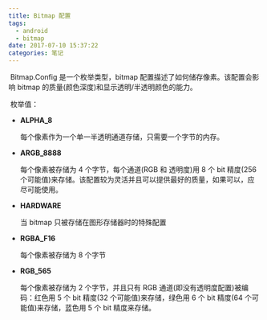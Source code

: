 ```yaml
---
title: Bitmap 配置
tags:
  - android
  - bitmap
date: 2017-07-10 15:37:22
categories: 笔记
---
```


​	Bitmap.Config 是一个枚举类型，bitmap 配置描述了如何储存像素。该配置会影响 bitmap 的质量(颜色深度)和显示透明/半透明颜色的能力。

​	枚举值：

+ **ALPHA_8**

  每个像素作为一个单一半透明通道存储，只需要一个字节的内存。

+ **ARGB_8888**

  每个像素被存储为 4 个字节，每个通道(RGB 和 透明度)用 8 个 bit 精度(256 个可能值)来存储。该配置较为灵活并且可以提供最好的质量，如果可以，应尽可能使用。

+ **HARDWARE**

  当 bitmap 只被存储在图形存储器时的特殊配置

+ **RGBA_F16**

  每个像素被存储为 8 个字节

+ **RGB_565**

  每个像素被存储为 2 个字节，并且只有 RGB 通道(即没有透明度配置)被编码：红色用 5 个 bit 精度(32 个可能值)来存储，绿色用 6 个 bit 精度(64 个可能值)来存储，蓝色用 5 个 bit 精度来存储。